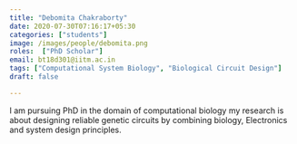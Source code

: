 ```yaml
---
title: "Debomita Chakraborty"
date: 2020-07-30T07:16:17+05:30
categories: ["students"]
image: /images/people/debomita.png
roles:  ["PhD Scholar"]
email: bt18d301@iitm.ac.in
tags: ["Computational System Biology", "Biological Circuit Design"]
draft: false

---
```



I am pursuing PhD in the domain of computational biology my research is about designing reliable genetic circuits by combining biology, Electronics and system design principles.